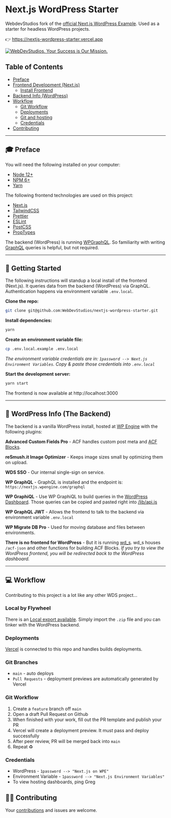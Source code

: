 # Next.js WordPress Starter

WebdevStudios fork of the [official Next.js WordPress Example](https://github.com/vercel/next.js/tree/canary/examples/cms-wordpress). Used as a starter for headless WordPress projects.

👉  https://nextjs-wordpress-starter.vercel.app

<a href="https://webdevstudios.com/contact/"><img src="https://webdevstudios.com/wp-content/uploads/2018/04/wds-github-banner.png" alt="WebDevStudios. Your Success is Our Mission."></a>

## Table of Contents
  - [Preface](#preface)
  - [Frontend Development (Next.js)](#frontend-development-nextjs)
    - [Install Frontend](#install-frontend)
  - [Backend Info (WordPress)](#backend-info-wordpress)
  - [Workflow](#workflow)
    - [Git Workflow](#git-workflow)
    - [Deployments](#deployments)
    - [Git and hosting](#git-and-hosting)
    - [Credentials](#credentials)
  - [Contributing](#contributing)

---

## 🎓 Preface

You will need the following installed on your computer:

- [Node 12+](https://nodejs.org/en/)
- [NPM 6+](https://nodejs.org/en/)
- [Yarn](https://yarnpkg.com/)

The following frontend technologies are used on this project:

- [Next.js](https://nextjs.org/)
- [TailwindCSS](https://tailwindcss.com/)
- [Prettier](https://prettier.io/)
- [ESLint](https://eslint.org/)
- [PostCSS](https://postcss.org/)
- [PropTypes](https://reactjs.org/docs/typechecking-with-proptypes.html)

The backend (WordPress) is running [WPGraphQL](https://github.com/wp-graphql/wp-graphql). So familiarity with writing [GraphQL](https://graphql.org/) queries is helpful, but not required.

---

## 🚀 Getting Started

The following instructions will standup a local install of the frontend (Next.js). It queries data from the backend (WordPress) via GraphQL. Authentication happens via environment variable `.env.local`.

**Clone the repo:**

```bash
git clone git@github.com:WebDevStudios/nextjs-wordpress-starter.git
```

**Install dependencies:**

```bash
yarn
```

**Create an environment variable file:**

```bash
cp .env.local.example .env.local
```

*The environment variable credentials are in: `1password --> Next.js Environment Variables`. Copy & paste those credentials into `.env.local`*

**Start the development server:**

```bash
yarn start
```
The frontend is now available at http://localhost:3000

---

## 🔧 WordPress Info (The Backend)

The backend is a vanilla WordPress install, hosted at [WP Engine](https://nextjs.wpengine.com) with the following plugins:

**Advanced Custom Fields Pro** - ACF handles custom post meta and [ACF Blocks](https://www.advancedcustomfields.com/resources/blocks/).

**reSmush.it Image Optimizer** - Keeps image sizes small by optimizing them on upload.

**WDS SSO** - Our internal single-sign on service.

**WP GraphQL** - GraphQL is installed and the endpoint is: `https://nextjs.wpengine.com/graphql`

**WP GraphiQL** - Use WP GraphiQL to build queries in the [WordPress Dashboard](https://nextjs.wpengine.com/wp-admin/admin.php?page=wp-graphiql%2Fwp-graphiql.php). Those queries can be copied and pasted right into [/lib/api.js](https://github.com/WebDevStudios/nextjs-wordpress-starter/blob/main/lib/api.js)

**WP GraphQL JWT** - Allows the frontend to talk to the backend via environment variable `.env.local`

**WP Migrate DB Pro** - Used for moving database and files between environments.

**There is no frontend for WordPress** - But it is running [wd_s](https://github.com/WebDevStudios/wd_s). wd_s houses `/acf-json` and other functions for building ACF Blocks. *If you try to view the WordPress frontend, you will be redirected back to the WordPress dashboard.*

---

## 💻 Workflow

Contributing to this project is a lot like any other WDS project...

### Local by Flywheel

There is an [Local export available](https://drive.google.com/file/d/1p0qvsf2OWSr0Wesl2rrxhwJxHW3JUAMg/view?usp=sharing). Simply import the `.zip` file and you can tinker with the WordPress backend.

### Deployments

[Vercel](https://vercel.com/webdevstudios/nextjs-wordpress-example) is connected to this repo and handles builds deployments.

### Git Branches

- `main` - auto deploys
- `Pull Requests` - deployment previews are automatically generated by Vercel

### Git Workflow

1. Create a `feature` branch off `main`
2. Open a draft Pull Request on Github
3. When finished with your work, fill out the PR template and publish your PR
4. Vercel will create a deployment preview. It must pass and deploy successfully
5. After peer review, PR will be merged back into `main`
6. Repeat ♻️

### Credentials
- WordPress - `1password --> "Next.js on WPE"`
- Environment Variable - `1password --> "Next.js Environment Variables"`
- To view hosting dashboards, ping Greg

## 🙌🏻 Contributing

Your [contributions](https://github.com/WebDevStudios/nextjs-wordpress-starter/blob/main/.github/CONTRIBUTING.md) and issues are welcome.
